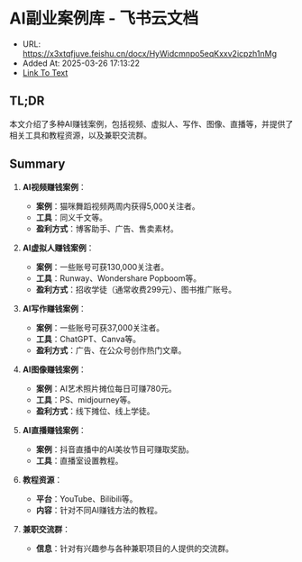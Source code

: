 # ⁤‍​‍‬‬‌‍​‌⁡⁡⁤⁤‌﻿‌​⁡​﻿​⁢⁤​​⁣⁡⁡⁤‍​﻿﻿​​⁡⁤‍‬‬⁤⁤⁡​⁣AI副业案例库 - 飞书云文档
- URL: https://x3xtqfjuve.feishu.cn/docx/HyWidcmnpo5eqKxxv2icpzh1nMg
- Added At: 2025-03-26 17:13:22
- [Link To Text](2025-03-26-⁤‍​‍‬‬‌‍​‌⁡⁡⁤⁤‌﻿‌​⁡​﻿​⁢⁤​​⁣⁡⁡⁤‍​﻿﻿​​⁡⁤‍‬‬⁤⁤⁡​⁣ai副业案例库---飞书云文档_raw.md)

## TL;DR
本文介绍了多种AI赚钱案例，包括视频、虚拟人、写作、图像、直播等，并提供了相关工具和教程资源，以及兼职交流群。

## Summary
1. **AI视频赚钱案例**：
   - **案例**：猫咪舞蹈视频两周内获得5,000关注者。
   - **工具**：同义千文等。
   - **盈利方式**：博客助手、广告、售卖素材。

2. **AI虚拟人赚钱案例**：
   - **案例**：一些账号可获130,000关注者。
   - **工具**：Runway、Wondershare Popboom等。
   - **盈利方式**：招收学徒（通常收费299元）、图书推广账号。

3. **AI写作赚钱案例**：
   - **案例**：一些账号可获37,000关注者。
   - **工具**：ChatGPT、Canva等。
   - **盈利方式**：广告、在公众号创作热门文章。

4. **AI图像赚钱案例**：
   - **案例**：AI艺术照片摊位每日可赚780元。
   - **工具**：PS、midjourney等。
   - **盈利方式**：线下摊位、线上学徒。

5. **AI直播赚钱案例**：
   - **案例**：抖音直播中的AI美妆节目可赚取奖励。
   - **工具**：直播室设置教程。

6. **教程资源**：
   - **平台**：YouTube、Bilibili等。
   - **内容**：针对不同AI赚钱方法的教程。

7. **兼职交流群**：
   - **信息**：针对有兴趣参与各种兼职项目的人提供的交流群。
